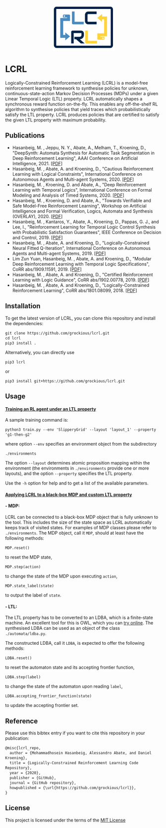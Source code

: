 <p align="center">
    <img width="200" src="assets/lcrl.png">
</p>

# LCRL
Logically-Constrained Reinforcement Learning (LCRL) is a model-free reinforcement learning framework to synthesise 
policies for unknown, continuous-state-action Markov Decision Processes (MDPs) under a given Linear Temporal Logic
(LTL) property. LCRL automatically shapes a synchronous reward function on-the-fly. This enables any
off-the-shelf RL algorithm to synthesise policies that yield traces which probabilistically satisfy the LTL property. LCRL produces policies that are certified to satisfy the given LTL property with maximum probability.

## Publications
* Hasanbeig, M. , Jeppu, N. Y., Abate, A., Melham, T., Kroening, D., "DeepSynth: Automata Synthesis for Automatic Task Segmentation in Deep Reinforcement Learning", AAAI Conference on Artificial Intelligence, 2021. [[PDF]](https://arxiv.org/pdf/1911.10244.pdf)
* Hasanbeig, M. , Abate, A. and Kroening, D., "Cautious Reinforcement Learning with Logical Constraints", International Conference on Autonomous Agents and Multi-agent Systems, 2020. [[PDF]](http://ifaamas.org/Proceedings/aamas2020/pdfs/p483.pdf)
* Hasanbeig, M. , Kroening, D. and Abate, A., "Deep Reinforcement Learning with Temporal Logics", International Conference on Formal Modeling and Analysis of Timed Systems, 2020. [[PDF]](https://link.springer.com/content/pdf/10.1007%2F978-3-030-57628-8_1.pdf)
* Hasanbeig, M. , Kroening, D. and Abate, A., "Towards Verifiable and Safe Model-Free Reinforcement Learning", Workshop on Artificial Intelligence and Formal Verification, Logics, Automata and Synthesis (OVERLAY), 2020. [[PDF]](http://ceur-ws.org/Vol-2509/invited.pdf)
* Hasanbeig, M. , Kantaros, Y., Abate, A., Kroening, D., Pappas, G. J., and Lee, I., "Reinforcement Learning for Temporal Logic Control Synthesis with Probabilistic Satisfaction Guarantees", IEEE Conference on Decision and Control, 2019. [[PDF]](https://arxiv.org/pdf/1909.05304.pdf)
* Hasanbeig, M. , Abate, A. and Kroening, D., "Logically-Constrained Neural Fitted Q-Iteration", International Conference on Autonomous Agents and Multi-agent Systems, 2019. [[PDF]](https://arxiv.org/pdf/1809.07823.pdf)
* Lim Zun Yuan, Hasanbeig, M. , Abate, A. and Kroening, D., "Modular Deep Reinforcement Learning with Temporal Logic Specifications", CoRR abs/1909.11591, 2019. [[PDF]](https://arxiv.org/pdf/1909.11591.pdf)
* Hasanbeig, M. , Abate, A. and Kroening, D., "Certified Reinforcement Learning with Logic Guidance", CoRR abs/1902.00778, 2019. [[PDF]](https://arxiv.org/pdf/1902.00778.pdf)
* Hasanbeig, M. , Abate, A. and Kroening, D., "Logically-Constrained Reinforcement Learning", CoRR abs/1801.08099, 2018. [[PDF]](https://arxiv.org/pdf/1801.08099.pdf)

## Installation
To get the latest version of LCRL, you can clone this repository and install the dependencies:
```
git clone https://github.com/grockious/lcrl.git
cd lcrl
pip3 install .
```

Alternatively, you can directly use
```
pip3 lcrl
```
or
```
pip3 install git+https://github.com/grockious/lcrl.git
```

## Usage
#### <ins>Training an RL agent under an LTL property</ins>
A sample training command is:
```
python3 train.py --env 'SlipperyGrid' --layout 'layout_1' --property 'g1-then-g2' 
```
where option `--env` specifies an environment object from the subdirectory
```
./environments
```
The option `--layout` determines atomic proposition mapping within the environment
(the environments in `./environments` provide one or more layouts), 
and the option `--property` specifies the LTL property. 

Use the `-h` option for help and to get a list of the available parameters.
#### <ins>Applying LCRL to a black-box MDP and custom LTL property</ins>
#### - MDP:
LCRL can be connected to a black-box MDP object that is fully unknown to
the tool. This includes the size of the state space as LCRL automatically keeps track of visited states. For examples of MDP classes
please refer to `./environments`. The MDP object, call it `MDP`, should at 
least have the following methods:
```
MDP.reset()
``` 
to reset the MDP state,
```
MDP.step(action)
``` 
to change the state of the MDP upon executing `action`,
```
MDP.state_label(state)
``` 
to output the label of `state`.

#### - LTL:
The LTL property has to be converted to an LDBA, which is a finite-state machine. 
An excellent tool for this is OWL, which you can [try online](https://owl.model.in.tum.de/try/).
The synthesised LDBA can be used as an object of the class `./automata/ldba.py`.  

The constructed LDBA, call it `LDBA`, is expected to offer the following methods:
```
LDBA.reset()
``` 
to reset the automaton state and its accepting frontier function,
```
LDBA.step(label)
``` 
to change the state of the automaton upon reading `label`,
```
LDBA.accepting_frontier_function(state)
``` 
to update the accepting frontier set.

## Reference
Please use this bibtex entry if you want to cite this repository in your publication:

```
@misc{lcrl_repo,
  author = {Mohammadhosein Hasanbeig, Alessandro Abate, and Daniel Kroening},
  title = {Logically-Constrained Reinforcement Learning Code Repository},
  year = {2020},
  publisher = {GitHub},
  journal = {GitHub repository},
  howpublished = {\url{https://github.com/grockious/lcrl}},
}
```

## License
This project is licensed under the terms of the [MIT License](/LICENSE)
